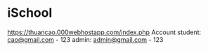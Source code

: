 # iSchool
https://thuancao.000webhostapp.com/index.php
Account
  student: cao@gmail.com - 123
  admin: admin@gmail.com - 123
